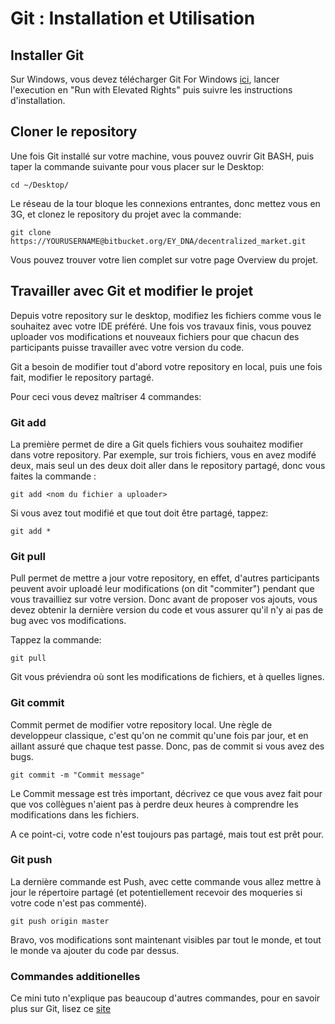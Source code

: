 # Git : Installation et Utilisation

## Installer Git

Sur Windows, vous devez télécharger Git For Windows [ici](https://git-for-windows.github.io), lancer l'execution en "Run with Elevated Rights" puis  suivre les instructions d'installation.

## Cloner le repository

Une fois Git installé sur votre machine, vous pouvez ouvrir Git BASH, puis taper la commande suivante pour vous placer sur le Desktop:

```
cd ~/Desktop/
```

Le réseau de la tour bloque les connexions entrantes, donc mettez vous en 3G, et clonez le repository du projet avec la commande:

```
git clone https://YOURUSERNAME@bitbucket.org/EY_DNA/decentralized_market.git
```

Vous pouvez trouver votre lien complet sur votre page Overview du projet.

## Travailler avec Git et modifier le projet

Depuis votre repository sur le desktop, modifiez les fichiers comme vous le souhaitez avec votre IDE préféré. Une fois vos travaux finis, vous pouvez uploader vos modifications et nouveaux fichiers pour que chacun des participants puisse travailler avec votre version du code.

Git a besoin de modifier tout d'abord votre repository en local, puis une fois fait, modifier le repository partagé.

Pour ceci vous devez maîtriser 4 commandes:

### Git add
La première permet de dire a Git quels fichiers vous souhaitez modifier dans votre repository. 
Par exemple, sur trois fichiers, vous en avez modifé deux, mais seul un des deux doit aller dans le repository partagé, donc vous faites la commande :

```
git add <nom du fichier a uploader>
```

Si vous avez tout modifié et que tout doit être partagé, tappez:
```
git add *
```

### Git pull
Pull permet de mettre a jour votre repository, en effet, d'autres participants peuvent avoir uploadé leur modifications (on dit "commiter") pendant que vous travailliez sur votre version. Donc avant de proposer vos ajouts, vous devez obtenir la dernière version du code et vous assurer qu'il n'y ai pas de bug avec vos modifications.

Tappez la commande:
```
git pull
```

Git vous préviendra où sont les modifications de fichiers, et à quelles lignes.

### Git commit
Commit permet de modifier votre repository local. Une règle de developpeur classique, c'est qu'on ne commit qu'une fois par jour, et en aillant assuré que chaque test passe. Donc, pas de commit si vous avez des bugs.

```
git commit -m "Commit message"
```

Le Commit message est très important, décrivez ce que vous avez fait pour que vos collègues n'aient pas à perdre deux heures à comprendre les modifications dans les fichiers.

A ce point-ci, votre code n'est toujours pas partagé, mais tout est prêt pour.


### Git push
La dernière commande est Push, avec cette commande vous allez mettre à jour le répertoire partagé (et potentiellement recevoir des moqueries si votre code n'est pas commenté).

```
git push origin master
```

Bravo, vos modifications sont maintenant visibles par tout le monde, et tout le monde va ajouter du code par dessus.

### Commandes additionelles
Ce mini tuto n'explique pas beaucoup d'autres commandes, pour en savoir plus sur Git, lisez ce [site](http://rogerdudler.github.io/git-guide)
